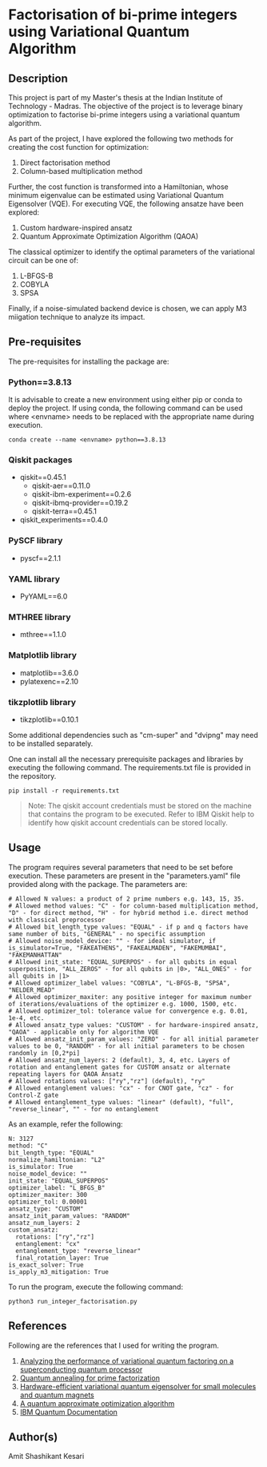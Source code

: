 # Factorisation of bi-prime integers using Variational Quantum Algorithm

## Description
This project is part of my Master's thesis at the Indian Institute of Technology - Madras. The objective of the project is to leverage binary optimization to factorise bi-prime integers using a variational quantum algorithm.

As part of the project, I have explored the following two methods for creating the cost function for optimization:
1. Direct factorisation method
2. Column-based multiplication method

Further, the cost function is transformed into a Hamiltonian, whose minimum eigenvalue can be estimated using Variational Quantum Eigensolver (VQE). For executing VQE, the following ansatze have been explored:
1. Custom hardware-inspired ansatz
2. Quantum Approximate Optimization Algorithm (QAOA)

The classical optimizer to identify the optimal parameters of the variational circuit can be one of:
1. L-BFGS-B
2. COBYLA
3. SPSA

Finally, if a noise-simulated backend device is chosen, we can apply M3 miigation technique to analyze its impact.

## Pre-requisites
The pre-requisites for installing the package are:

### Python==3.8.13
It is advisable to create a new environment using either pip or conda to deploy the project. 
If using conda, the following command can be used where \<envname> needs to be replaced with the appropriate name during execution. 
    
    conda create --name <envname> python==3.8.13 

### Qiskit packages
- qiskit==0.45.1
    - qiskit-aer==0.11.0
    - qiskit-ibm-experiment==0.2.6
    - qiskit-ibmq-provider==0.19.2
    - qiskit-terra==0.45.1
- qiskit_experiments==0.4.0

### PySCF library
- pyscf==2.1.1

### YAML library
- PyYAML==6.0

### MTHREE library
- mthree==1.1.0

### Matplotlib library
- matplotlib==3.6.0
- pylatexenc==2.10

### tikzplotlib library
- tikzplotlib==0.10.1

Some additional dependencies such as "cm-super" and "dvipng" may need to be installed separately.

One can install all the necessary prerequisite packages and libraries by executing the following command. The requirements.txt file is provided in the repository.

    pip install -r requirements.txt

> Note: The qiskit account credentials must be stored on the machine that contains the program to be executed. Refer to IBM Qiskit help to identify how qiskit account credentials can be stored locally.

## Usage
The program requires several parameters that need to be set before execution. These parameters are present in the "parameters.yaml" file provided along with the package. The parameters are:

    # Allowed N values: a product of 2 prime numbers e.g. 143, 15, 35.
    # Allowed method values: "C" - for column-based multiplication method, "D" - for direct method, "H" - for hybrid method i.e. direct method with classical preprocessor
    # Allowed bit_length_type values: "EQUAL" - if p and q factors have same number of bits, "GENERAL" - no specific assumption
    # Allowed noise_model_device: "" - for ideal simulator, if is_simulator=True, "FAKEATHENS", "FAKEALMADEN", "FAKEMUMBAI", "FAKEMANHATTAN"
    # Allowed init_state: "EQUAL_SUPERPOS" - for all qubits in equal superposition, "ALL_ZEROS" - for all qubits in |0>, "ALL_ONES" - for all qubits in |1>
    # Allowed optimizer_label values: "COBYLA", "L-BFGS-B, "SPSA", "NELDER_MEAD"
    # Allowed optimizer_maxiter: any positive integer for maximum number of iterations/evaluations of the optimizer e.g. 1000, 1500, etc.
    # Allowed optimizer_tol: tolerance value for convergence e.g. 0.01, 1e-4, etc.
    # Allowed ansatz_type values: "CUSTOM" - for hardware-inspired ansatz, "QAOA" - applicable only for algorithm VQE
    # Allowed ansatz_init_param_values: "ZERO" - for all initial parameter values to be 0, "RANDOM" - for all initial parameters to be chosen randomly in [0,2*pi]
    # Allowed ansatz_num_layers: 2 (default), 3, 4, etc. Layers of rotation and entanglement gates for CUSTOM ansatz or alternate repeating layers for QAOA Ansatz
    # Allowed rotations values: ["ry","rz"] (default), "ry"
    # Allowed entanglement values: "cx" - for CNOT gate, "cz" - for Control-Z gate
    # Allowed entanglement_type values: "linear" (default), "full", "reverse_linear", "" - for no entanglement

As an example, refer the following:

    N: 3127
    method: "C"
    bit_length_type: "EQUAL"
    normalize_hamiltonian: "L2"
    is_simulator: True
    noise_model_device: ""
    init_state: "EQUAL_SUPERPOS"
    optimizer_label: "L_BFGS_B"
    optimizer_maxiter: 300
    optimizer_tol: 0.00001
    ansatz_type: "CUSTOM"
    ansatz_init_param_values: "RANDOM"
    ansatz_num_layers: 2
    custom_ansatz:
      rotations: ["ry","rz"]
      entanglement: "cx"
      entanglement_type: "reverse_linear"
      final_rotation_layer: True
    is_exact_solver: True
    is_apply_m3_mitigation: True

To run the program, execute the following command:

    python3 run_integer_factorisation.py

## References

Following are the references that I used for writing the program.

1. [Analyzing the performance of variational quantum factoring on a superconducting quantum processor](https://doi.org/10.1038/s41534-021-00478-z)
2. [Quantum annealing for prime factorization](https://www.nature.com/articles/s41598-018-36058-z)
3. [Hardware-efficient variational quantum eigensolver for small molecules and quantum magnets](https://www.nature.com/articles/nature23879)
4. [A quantum approximate optimization algorithm](https://arxiv.org/abs/1411.4028)
5. [IBM Quantum Documentation](https://docs.quantum.ibm.com/build)
   
## Author(s)

Amit Shashikant Kesari

